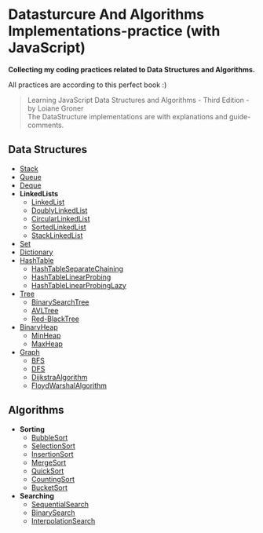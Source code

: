 # Datasturcure And Algorithms Implementations-practice (with JavaScript)

**Collecting my coding practices related to Data Structures and Algorithms.**

All practices are according to this perfect book :)

> Learning JavaScript Data Structures and Algorithms - Third Edition - by Loiane Groner<br>
> The DataStructure implementations are with explanations and guide-comments.<br>

## Data Structures

- [Stack](https://github.com/Mona95/Datasturcure-practice/blob/master/DataStructures/Stack/Stack.js)
- [Queue](https://github.com/Mona95/Datasturcure-practice/blob/master/DataStructures/Queue/Queue.js)
- [Deque](https://github.com/Mona95/Datasturcure-practice/blob/master/DataStructures/Deque/Deque.js)
- **LinkedLists**
  - [LinkedList](https://github.com/Mona95/Datasturcure-practice/blob/master/DataStructures/LinkedLists/LinkedList.js)
  - [DoublyLinkedList](https://github.com/Mona95/Datasturcure-practice/blob/master/DataStructures/LinkedLists/DoublyLinkedList.js)
  - [CircularLinkedList](https://github.com/Mona95/Datasturcure-practice/blob/master/DataStructures/LinkedLists/CircularLinkedLists.js)
  - [SortedLinkedList](https://github.com/Mona95/Datasturcure-practice/blob/master/DataStructures/LinkedLists/SortedLinkedList.js)
  - [StackLinkedList](https://github.com/Mona95/Datasturcure-practice/blob/master/DataStructures/LinkedLists/StackLinkedList.js)
- [Set](https://github.com/Mona95/Datasturcure-practice/blob/master/DataStructures/Set/Set.js)
- [Dictionary](https://github.com/Mona95/Datasturcure-practice/blob/master/DataStructures/Dictionary/Dictionary.js)
- [HashTable](https://github.com/Mona95/Datasturcure-practice/blob/master/DataStructures/HashTable/HashTable.js)
  - [HashTableSeparateChaining](https://github.com/Mona95/Datasturcure-practice/blob/master/DataStructures/HashTable/HashTableSeparateChaining.js)
  - [HashTableLinearProbing](https://github.com/Mona95/Datasturcure-practice/blob/master/DataStructures/HashTable/HashTableLinearProbing.js)
  - [HashTableLinearProbingLazy](https://github.com/Mona95/Datasturcure-practice/blob/master/DataStructures/HashTable/HashTableLinearProbingLazy.js)
- [Tree](https://github.com/Mona95/Datasturcure-practice/blob/master/DataStructures/Tree/Tree.js)
  - [BinarySearchTree](https://github.com/Mona95/Datasturcure-practice/blob/master/DataStructures/Tree/BinarySearchTree.js)
  - [AVLTree](https://github.com/Mona95/Datasturcure-practice/blob/master/DataStructures/Tree/AVLTree.js)
  - [Red-BlackTree](https://github.com/Mona95/Datasturcure-practice/blob/master/DataStructures/Tree/RedBlackTree.js)
- [BinaryHeap](https://github.com/Mona95/Datasturcure-practice/blob/master/DataStructures/BinaryHeap/BinaryHeap.js)
  - [MinHeap](https://github.com/Mona95/Datasturcure-practice/blob/master/DataStructures/BinaryHeap/MinHeap.js)
  - [MaxHeap](https://github.com/Mona95/Datasturcure-practice/blob/master/DataStructures/BinaryHeap/MaxHeap.js)
- [Graph](https://github.com/Mona95/Datasturcure-practice/blob/master/DataStructures/Graph/Graph.js)
  - [BFS](https://github.com/Mona95/Datasturcure-practice/blob/master/DataStructures/Graph/traversals/BFS.js)
  - [DFS](https://github.com/Mona95/Datasturcure-practice/blob/master/DataStructures/Graph/traversals/DFS.js)
  - [DijkstraAlgorithm](https://github.com/Mona95/Datasturcure-practice/blob/master/DataStructures/Graph/algorithms/Dijkstra.js)
  - [FloydWarshalAlgorithm](https://github.com/Mona95/Datasturcure-practice/blob/master/DataStructures/Graphalgorithms/FloydWarshall.js)

## Algorithms

- **Sorting**
  - [BubbleSort](https://github.com/Mona95/Datasturcure-practice/blob/master/Algorithms/Sorting/bubbleSort.js)
  - [SelectionSort](https://github.com/Mona95/Datasturcure-practice/blob/master/Algorithms/Sorting/selectionSort.js)
  - [InsertionSort](https://github.com/Mona95/Datasturcure-practice/blob/master/Algorithms/Sorting/insertionSort.js)
  - [MergeSort](https://github.com/Mona95/Datasturcure-practice/blob/master/Algorithms/Sorting/mergeSort.js)
  - [QuickSort](https://github.com/Mona95/Datasturcure-practice/blob/master/Algorithms/Sorting/quickSort.js)
  - [CountingSort](https://github.com/Mona95/Datasturcure-practice/blob/master/Algorithms/Sorting/countingSort.js)
  - [BucketSort](https://github.com/Mona95/Datasturcure-practice/blob/master/Algorithms/Sorting/bucketSort.js)
- **Searching**
  - [SequentialSearch](https://github.com/Mona95/Datasturcure-practice/blob/master/Algorithms/Searching/sequentialSearch.js)
  - [BinarySearch](https://github.com/Mona95/Datasturcure-practice/blob/master/Algorithms/Searching/binarySearch.js)
  - [InterpolationSearch](https://github.com/Mona95/Datasturcure-practice/blob/master/Algorithms/Searching/interpolationSearch.js)
